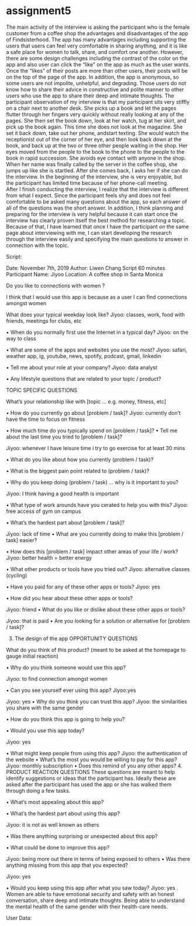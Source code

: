 # assignment5
The main activity of the interview is asking the participant who is the female customer from a coffee shop the advantages and disadvantages of the app of Findsisterhood. The app has many advantages including supporting the users that users can feel very comfortable in sharing anything, and it is like a safe place for women to talk, share, and comfort one another. However, there are some design challenges including the contrast of the color on the app and also user can click the “like” on the app as much as the user wants. Once the “likes” of their posts are more than other users, their posts will be on the top of the page of the app. In addition, the app is anonymous, so some users are not impolite, unhelpful, and degrading. Those users do not know how to share their advice in constructive and polite manner to other users who use the app to share their deep and intimate thoughts. The participant observation of my interview is that my participant sits very stiffly on a chair next to another desk. She picks up a book and let the pages flutter through her fingers very quickly without really looking at any of the pages. She then set the book down, look at her watch, tug at her skirt, and pick up the book again. This time she does not look at the magazine. She set it back down, take out her phone, andstart texting. She would watch the receptionist out of the corner of her eye, and then look back down at the book, and back up at the two or three other people waiting in the shop. Her eyes moved from the people to the book to the phone to the people to the book in rapid succession. She avoids eye contact with anyone in the shop. When her name was finally called by the server in the coffee shop, she jumps up like she is startled. After she comes back, I asks her if she can do the interview. In the beginning of the interview, she is very enjoyable, but the participant has limited time because of her phone-call meeting.  
    After I finish conducting the interview, I realize that the interview is different from what I expect. Since the participant feels shy and does not feel comfortable to be asked many questions about the app, so each answer of all of the questions was the short answer. In addition, I think planning and preparing for the interview is very helpful because it can start once the interview has clearly proven itself the best method for researching a topic. Because of that, I have learned that once I have the participant on the same page about interviewing with me, I can start developing the research through the interview easily and specifying the main questions to answer in connection with the topic.
    
    
Script:

Date: November 7th, 2019
Author: Liwen Chang
Script  60 minutes
Participant Name: Jiyoo
Location: A coffee shop in Santa Monica


Do you like to connections with women ?

I think that I would use this app is because as a user I can  find connections amongst women 
  
What does your typical weekday look like?
Jiyoo: classes, work, food with friends, meetings for clubs, etc 

 • When do you normally first use the Internet in a typical day? 
Jiyoo: on the way to class 

• What are some of the apps and websites you use the most? 
Jiyoo: safari, weather app, ig, youtube, news, spotify, podcast, gmail, linkedin

• Tell me about your role at your company?
Jiyoo: data analyst 

 • Any lifestyle questions that are related to your topic / product?

TOPIC SPECIFIC QUESTIONS

What’s your relationship like with [topic … e.g. money, fitness, etc] 

• How do you currently go about [problem / task]? 
Jiyoo: currently don’t have the time to focus on fitness 

• How much time do you typically spend on [problem / task]? • Tell me about the last time you tried to [problem / task]?

Jiyoo: whenever I have leisure time i try to go exercise for at least 30 mins 

• What do you like about how you currently (problem / task)? 


• What is the biggest pain point related to (problem / task)? 

• Why do you keep doing (problem / task) … why is it important to you?

Jiyoo: I think having a good health is important 

 • What type of work arounds have you cerated to help you with this? 
Jiyoo: free access of gym on campus 

• What’s the hardest part about [problem / task]? 

Jiyoo: lack of time 
• What are you currently doing to make this [problem / task] easier?

 • How does this [problem / task] impact other areas of your life / work?
Jiyoo: better health = better energy 

 • What other products or tools have you tried out? 
Jiyoo: alternative classes (cycling)

• Have you paid for any of these other apps or tools? 
Jiyoo: yes

• How did you hear about these other apps or tools? 

Jiyoo: friend 
• What do you like or dislike about these other apps or tools?

Jiyoo: that is paid 
 • Are you looking for a solution or alternative for [problem / task]? 


3. The design of the app OPPORTUNITY QUESTIONS 

What do you think of this product? (meant to be asked at the homepage to gauge initial reaction)

• Why do you think someone would use this app? 

Jiyoo: to find connection amongst women 

• Can you see yourself ever using this app?
Jiyoo:yes

Jiyoo: yes 
 • Why do you think you can trust this app? 
Jiyoo: the similarities you share with the same gender 


• How do you think this app is going to help you?

• Would you use this app today? 

Jiyoo: yes 

• What might keep people from using this app? 
Jiyoo: the authentication of the website 
• What’s the most you would be willing to pay for this app? 
Jiyoo: monthly subscription 
• Does this remind of you any other apps?
4. PRODUCT REACTION QUESTIONS 
These questions are meant to help identify suggestions or ideas that the participant has. Ideally these are asked after the participant has used the app or she has walked them through doing a few tasks.

• What’s most appealing about this app? 

• What’s the hardest part about using this app? 

Jiyoo: it is not as well known as others 

• Was there anything surprising or unexpected about this app? 

• What could be done to improve this app? 

Jiyoo: being more out there in terms of being exposed to others 
• Was there anything missing from this app that you expected? 

Jiyoo: yes

• Would you keep using this app after what you saw today? 
Jiyoo: yes . Women are able to have emotional security and safety with an honest conversation, share deep and intimate thoughts. Being able to understand the mental health of the same gender with their health-care needs.





User Data:



